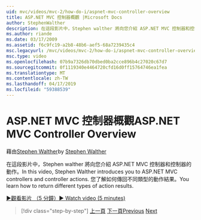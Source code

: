 ```yaml
---
uid: mvc/videos/mvc-2/how-do-i/aspnet-mvc-controller-overview
title: ASP.NET MVC 控制器概觀 |Microsoft Docs
author: StephenWalther
description: 在這段影片中，Stephen walther 將向您介紹 ASP.NET MVC 控制器和控制器的動作。 您了解如何傳回不同類型的動作結果。
ms.author: riande
ms.date: 03/17/2009
ms.assetid: f6c9fc19-a2b8-48b6-aef5-68a7239435c4
msc.legacyurl: /mvc/videos/mvc-2/how-do-i/aspnet-mvc-controller-overview
msc.type: video
ms.openlocfilehash: 07b9a7326db70dbed0ba2cce896b4c27020c67d7
ms.sourcegitcommit: 0f1119340e4464720cfd16d0ff15764746ea1fea
ms.translationtype: MT
ms.contentlocale: zh-TW
ms.lasthandoff: 04/17/2019
ms.locfileid: "59388539"
---
```

# <a name="aspnet-mvc-controller-overview"></a><span data-ttu-id="8f009-104">ASP.NET MVC 控制器概觀</span><span class="sxs-lookup"><span data-stu-id="8f009-104">ASP.NET MVC Controller Overview</span></span>

<span data-ttu-id="8f009-105">藉由[Stephen Walther](https://github.com/StephenWalther)</span><span class="sxs-lookup"><span data-stu-id="8f009-105">by [Stephen Walther](https://github.com/StephenWalther)</span></span>

<span data-ttu-id="8f009-106">在這段影片中，Stephen walther 將向您介紹 ASP.NET MVC 控制器和控制器的動作。</span><span class="sxs-lookup"><span data-stu-id="8f009-106">In this video, Stephen Walther introduces you to ASP.NET MVC controllers and controller actions.</span></span> <span data-ttu-id="8f009-107">您了解如何傳回不同類型的動作結果。</span><span class="sxs-lookup"><span data-stu-id="8f009-107">You learn how to return different types of action results.</span></span>

[<span data-ttu-id="8f009-108">&#9654;觀看影片 （5 分鐘）</span><span class="sxs-lookup"><span data-stu-id="8f009-108">&#9654; Watch video (5 minutes)</span></span>](https://channel9.msdn.com/Blogs/ASP-NET-Site-Videos/aspnet-mvc-controller-overview)

> [!div class="step-by-step"]
> <span data-ttu-id="8f009-109">[上一頁](understanding-models-views-and-controllers.md)
> [下一頁](understanding-controllers-controller-actions-and-action-results.md)</span><span class="sxs-lookup"><span data-stu-id="8f009-109">[Previous](understanding-models-views-and-controllers.md)
[Next](understanding-controllers-controller-actions-and-action-results.md)</span></span>
